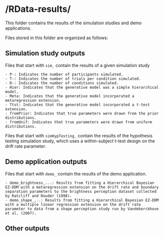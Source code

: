 # /RData-results/ 

This folder contains the results of the simulation studies and demo applications.

Files stored in this folder are organized as follows:

## Simulation study outputs

Files that start with `sim_` contain the results of a given simulation study

    - P-: Indicates the number of participants simulated.
    - T-: Indicates the number of trials per condition simulated.
    - D-: Indicates the number of conditions simulated.
    - Hier: Indicates that the generative model was a simple hierarchical model.
    - Meta: Indicates that the generative model incorporated a metaregression extension.
    - Ttst: Indicates that the generative model incorporated a t-test extension.
    - fromPrior: Indicates that true parameters were drawn from the prior distributions.
    - fromUnif: Indicates that true parameters were drawn from uniform distributions.

Files that start with `simHypTesting_` contain the results of the hypothesis testing simulation study, which uses a within-subject t-test design on the drift rate parameter.

## Demo application outputs

Files that start with `demo_` contain the results of the demo application.

    - demo_brightness_...: Results from fitting a Hierarchical Bayesian EZ-DDM with a metaregression extension on the drift rate and boundary separation parameters to the brightness perception dataset collected by Ratcliff and Rouder (1998).
    - demo_shape_...: Results from fitting a Hierarchical Bayesian EZ-DDM with a multiple linear regression extension on the drift rate parameter to data from a shape perception study run by Vandekerckhove et al. (2007).

## Other outputs


